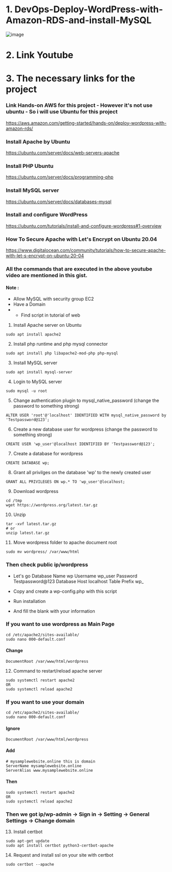 # 1. DevOps-Deploy-WordPress-with-Amazon-RDS-and-install-MySQL
![image](https://github.com/HoangGuruu/AWS-Deploy-WordPress-with-Amazon-RDS-and-install-MySQL/assets/111829092/f7a97342-c67f-4ccb-853c-9037e9d4ea6e)
# 2. Link Youtube

# 3. The necessary links for the project
### Link Hands-on AWS for this project - However it's not use ubuntu - So i will use Ubuntu for this project
https://aws.amazon.com/getting-started/hands-on/deploy-wordpress-with-amazon-rds/
### Install Apache by Ubuntu
https://ubuntu.com/server/docs/web-servers-apache
### Install PHP Ubuntu
https://ubuntu.com/server/docs/programming-php
### Install MySQL server
https://ubuntu.com/server/docs/databases-mysql
### Install and configure WordPress
https://ubuntu.com/tutorials/install-and-configure-wordpress#1-overview
### How To Secure Apache with Let's Encrypt on Ubuntu 20.04
https://www.digitalocean.com/community/tutorials/how-to-secure-apache-with-let-s-encrypt-on-ubuntu-20-04

### All the commands that are executed in the above youtube video are mentioned in this gist. 

#### Note :
- Allow MySQL with security group EC2
- Have a Domain
- - Find script in tutorial of web

1. Install Apache server on Ubuntu
```
sudo apt install apache2
```
2. Install php runtime and php mysql connector
```
sudo apt install php libapache2-mod-php php-mysql
```
3. Install MySQL server
```
sudo apt install mysql-server 
```
4. Login to MySQL server
```
sudo mysql -u root
```
5. Change authentication plugin to mysql_native_password (change the password to something strong)
```
ALTER USER 'root'@'localhost' IDENTIFIED WITH mysql_native_password by 'Testpassword@123';
```
6. Create a new database user for wordpress (change the password to something strong)
```
CREATE USER 'wp_user'@localhost IDENTIFIED BY 'Testpassword@123';
```
7. Create a database for wordpress
```
CREATE DATABASE wp;
```
8. Grant all privilges on the database 'wp' to the newly created user
```
GRANT ALL PRIVILEGES ON wp.* TO 'wp_user'@localhost;
```
9. Download wordpress
```
cd /tmp
wget https://wordpress.org/latest.tar.gz
```
10. Unzip
```
tar -xvf latest.tar.gz
# or
unzip latest.tar.gz
```
11. Move wordpress folder to apache document root
```
sudo mv wordpress/ /var/www/html
```

### Then check public ip/wordpress 
- Let's go
 Database Name wp
 Username wp_user
 Password Testpassword@123
 Database Host localhost
 Table Prefix wp_

- Copy and create a wp-config.php with this script
- Run installation
- And fill the blank with your information

### If you want to use wordpress as Main Page
```
cd /etc/apache2/sites-available/
sudo nano 000-default.conf
```
#### Change
```
DocumentRoot /var/www/html/wordpress
```
12. Command to restart/reload apache server
```
sudo systemctl restart apache2
OR
sudo systemctl reload apache2
```
### If you want to use your domain
```
cd /etc/apache2/sites-available/
sudo nano 000-default.conf
```
#### Ignore
```
DocumentRoot /var/www/html/wordpress
```
#### Add
```
# mysamplewebsite.online this is domain
ServerName mysamplewebsite.online
ServerAlias www.mysamplewebsite.online
```
#### Then
```
sudo systemctl restart apache2
OR
sudo systemctl reload apache2
```

### Then we got ip/wp-admin -> Sign in -> Setting -> General Settings -> Change domain
13. Install certbot
```
sudo apt-get update
sudo apt install certbot python3-certbot-apache
```
14. Request and install ssl on your site with certbot
```
sudo certbot --apache
```
